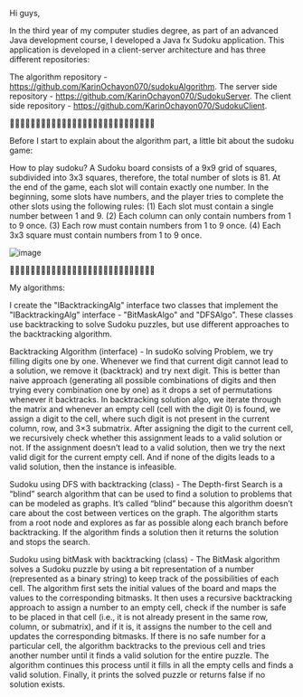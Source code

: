 Hi guys,

In the third year of my computer studies degree, as part of an advanced Java development course, I developed a Java fx Sudoku application.
This application is developed in a client-server architecture and has three different repositories:

The algorithm repository -  https://github.com/KarinOchayon070/sudokuAlgorithm.
The server side repository - https://github.com/KarinOchayon070/SudokuServer.
The client side repository - https://github.com/KarinOchayon070/SudokuClient.

🔢🔢🔢🔢🔢🔢🔢🔢🔢🔢🔢🔢🔢🔢🔢🔢🔢🔢🔢🔢🔢🔢🔢🔢🔢🔢🔢🔢

Before I start to explain about the algorithm part, a little bit about the sudoku game:

How to play sudoku?
A Sudoku board consists of a 9x9 grid of squares, subdivided into 3x3 squares, therefore, the total number of slots is 81. At the end of the game, each slot
will contain exactly one number. In the beginning, some slots have numbers, and the player tries to complete the other slots using the following rules:
(1) Each slot must contain a single number between 1 and 9.
(2) Each column can only contain numbers from 1 to 9 once.
(3) Each row must contain numbers from 1 to 9 once.
(4) Each 3x3 square must contain numbers from 1 to 9 once.

![image](https://user-images.githubusercontent.com/92684210/219617704-06079975-ead5-446f-a014-63a06cb775a3.png)

🔢🔢🔢🔢🔢🔢🔢🔢🔢🔢🔢🔢🔢🔢🔢🔢🔢🔢🔢🔢🔢🔢🔢🔢🔢🔢🔢🔢

My algorithms:

I create the "IBacktrackingAlg" interface two classes that implement the "IBacktrackingAlg" interface - "BitMaskAlgo" and "DFSAlgo".
These classes use backtracking to solve Sudoku puzzles, but use different approaches to the backtracking algorithm. 

Backtracking Algorithm (interface) - In sudoKo solving Problem, we try filling digits one by one. Whenever we find that current digit cannot lead to a solution, we remove it
(backtrack) and try next digit. This is better than naive approach (generating all possible combinations of digits and then trying every combination one by one)
as it drops a set of permutations whenever it backtracks. In backtracking solution algo, we iterate through the matrix and whenever an empty cell (cell with the digit 0)
is found, we assign a digit to the cell, where such digit is not present in the current column, row, and 3×3 submatrix.
After assigning the digit to the current cell, we recursively check whether this assignment leads to a valid solution or not.
If the assignment doesn’t lead to a valid solution, then we try the next valid digit for the current empty cell. And if none of the digits leads to a valid solution,
then the instance is infeasible.

Sudoku using DFS with backtracking (class) - The Depth-first Search is a “blind” search algorithm that can be used to find a solution to problems that can be modeled as graphs.
It’s called “blind” because this algorithm doesn’t care about the cost between vertices on the graph.
The algorithm starts from a root node and explores as far as possible along each branch before backtracking.
If the algorithm finds a solution then it returns the solution and stops the search.

Sudoku using bitMask with backtracking (class) - The BitMask algorithm solves a Sudoku puzzle by using a bit representation of a number (represented as a binary string)
to keep track of the possibilities of each cell.
The algorithm first sets the initial values of the board and maps the values to the corresponding bitmasks.
It then uses a recursive backtracking approach to assign a number to an empty cell, check if the number is safe to be placed in that cell
(i.e., it is not already present in the same row, column, or submatrix), and if it is, it assigns the number to the cell and updates the corresponding bitmasks.
If there is no safe number for a particular cell, the algorithm backtracks to the previous cell and tries another number until it finds a valid solution for the entire puzzle.
The algorithm continues this process until it fills in all the empty cells and finds a valid solution.
Finally, it prints the solved puzzle or returns false if no solution exists.
